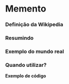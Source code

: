 # Memento

### Definição da Wikipedia

### Resumindo

### Exemplo do mundo real

### Quando utilizar?

**Exemplo de código**